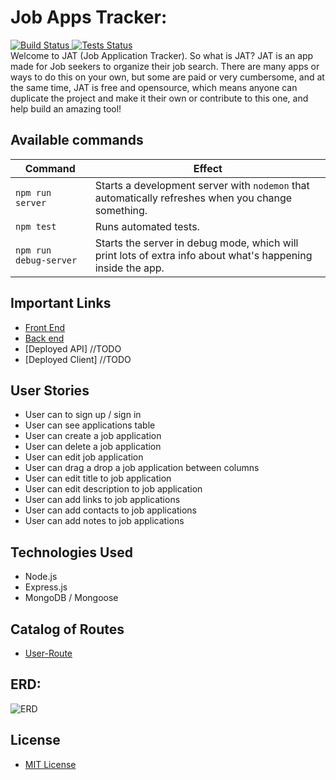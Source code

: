# Job Apps Tracker:
<div align="left">
  <a href="https://github.com/react-boilerplate/react-boilerplate-cra-template/actions?query=workflow%3Abuild">
    <img src="https://github.com/react-boilerplate/react-boilerplate-cra-template/workflows/build/badge.svg" alt="Build Status" />
  </a>
  <a href="https://github.com/react-boilerplate/react-boilerplate-cra-template/actions?query=workflow%3Atests">
    <img src="https://github.com/react-boilerplate/react-boilerplate-cra-template/workflows/test/badge.svg" alt="Tests Status" />
  </a>
</div>
  Welcome to JAT (Job Application Tracker). So what is JAT? JAT is an app made for Job seekers to organize their job search. There are many apps or ways to do this on your own, but some are paid or very cumbersome, and at the same time, JAT is free and opensource, which means anyone can duplicate the project and make it their own or contribute to this one, and help build an amazing tool!

## Available commands

| Command                | Effect                                                                                                      |
|------------------------|-------------------------------------------------------------------------------------------------------------|
| `npm run server`       | Starts a development server with `nodemon` that automatically refreshes when you change something.                                                                                         |
| `npm test`             | Runs automated tests.                                                                                       |
| `npm run debug-server` | Starts the server in debug mode, which will print lots of extra info about what's happening inside the app. |

## Important Links

- [Front End](https://github.com/Frankazo/JAT-FrontEnd)
- [Back end](https://github.com/Frankazo/JAT-BackEnd)
- [Deployed API]  //TODO
- [Deployed Client] //TODO

## User Stories

- User can to sign up / sign in
- User can see applications table
- User can create a job application
- User can delete a job application
- User can edit job application
- User can drag a drop a job application between columns
- User can edit title to job application
- User can edit description to job application
- User can add links to job applications
- User can add contacts to job applications
- User can add notes to job applications

## Technologies Used

- Node.js
- Express.js
- MongoDB / Mongoose

## Catalog of Routes

- [User-Route](./User_routes.md)

## ERD:

![ERD](https://i.imgur.com/9egaDPT.png)

## License

- [MIT License](./LICENSE)
